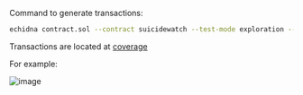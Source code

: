 Command to generate transactions:

```sh
echidna contract.sol --contract suicidewatch --test-mode exploration --corpus-dir out
```

Transactions are located at [coverage](https://github.com/duytai/study-echidna/tree/master/out/coverage)

For example:

![image](https://github.com/duytai/study-echidna/assets/5006897/81067ea2-3423-4460-99c8-0df43325f490)
